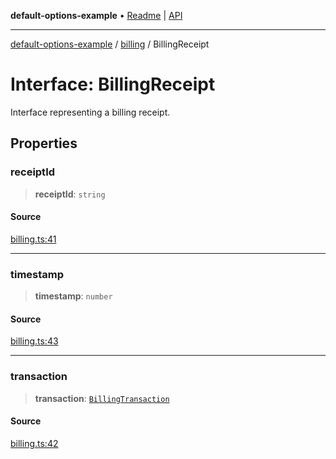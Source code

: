 **default-options-example** • [Readme](../../README.md) \| [API](../../modules.md)

***

[default-options-example](../../README.md) / [billing](../README.md) / BillingReceipt

# Interface: BillingReceipt

Interface representing a billing receipt.

## Properties

### receiptId

> **receiptId**: `string`

#### Source

[billing.ts:41](https://github.com/tgreyuk/typedoc-plugin-markdown-examples/blob/f2f7ac0/examples/01-typedoc-plugin-markdown/src/billing.ts#L41)

***

### timestamp

> **timestamp**: `number`

#### Source

[billing.ts:43](https://github.com/tgreyuk/typedoc-plugin-markdown-examples/blob/f2f7ac0/examples/01-typedoc-plugin-markdown/src/billing.ts#L43)

***

### transaction

> **transaction**: [`BillingTransaction`](BillingTransaction.md)

#### Source

[billing.ts:42](https://github.com/tgreyuk/typedoc-plugin-markdown-examples/blob/f2f7ac0/examples/01-typedoc-plugin-markdown/src/billing.ts#L42)
